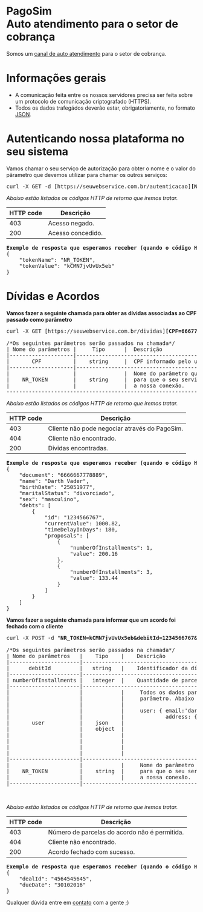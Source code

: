 PagoSim<br>Auto atendimento para o setor de cobrança
====

Somos um [canal de auto atendimento](http://www.slideshare.net/pagosim/apresentao-comercial-pagosim) para o setor de cobrança.


Informações gerais
===

* A comunicação feita entre os nossos servidores precisa ser feita sobre um protocolo de comunicação criptografado (HTTPS).
* Todos os dados trafegádos deverão estar, obrigatoriamente, no formato [JSON](http://www.json.org/).


Autenticando nossa plataforma no seu sistema
====

Vamos chamar o seu serviço de autorização para obter o nome e o valor do pârametro que devemos utilizar para chamar os outros serviços:

<pre>
curl -X GET -d [https://seuwebservice.com.br/autenticacao]<b>[Nossas credenciais]</b>
</pre>

*Abaixo estão listados os códigos HTTP de retorno que iremos tratar.*

| HTTP code |                   Descrição                                   |
|-----------|---------------------------------------------------------------|
| 403       |                   Acesso negado.                              |
| 200       |                   Acesso concedido.                           |

<pre>
<b>Exemplo de resposta que esperamos receber (quando o código HTTP for igual a 200)</b>
{
    "tokenName": "NR_TOKEN",
    "tokenValue": "kCMN7jvUvUx5eb"
}
</pre>

Dívidas e Acordos
====

__Vamos fazer a seguinte chamada para obter as dívidas associadas ao CPF passado como parâmetro__<br/>
<pre>
curl -X GET [https://seuwebservice.com.br/dividas]<b>[CPF=666777888999&NR_TOKEN=kCMN7jvUvUx5eb]</b>

/*Os seguintes parâmetros serão passados na chamada*/
| Nome do parâmetros |     Tipo      |  Descrição                                     
|--------------------|-----------------------------------------------------------------------------------
|       CPF          |    string     |  CPF informado pelo usuário do PagoSim.        
|--------------------|-----------------------------------------------------------------------------------
|                    |               |  Nome do parâmetro que capturamos na autenticação e vamos enviar 
|    NR_TOKEN        |    string     |  para que o seu servidor reconheça, através do valor do parâmetro, 
|                    |               |  a nossa conexão. 
---------------------------------------------------------------------------------------------------------
</pre>

*Abaixo estão listados os códigos HTTP de retorno que iremos tratar.*

| HTTP code |                 Descrição                                     |
|-----------|---------------------------------------------------------------|
| 403       |                 Cliente não pode negociar através do PagoSim. |
| 404       |                 Cliente não encontrado.                       |
| 200       |                 Dividas encontradas.                          |

<pre>
<b>Exemplo de resposta que esperamos receber (quando o código HTTP for igual a 200)</b>
{
    "document": "6666667778889",
    "name": "Darth Vader",
    "birthDate": "25051977",
    "maritalStatus": "divorciado",
    "sex": "masculino",
    "debts": [
        {
            "id": "1234566767",
            "currentValue": 1000.82,
            "timeDelayInDays": 180,
            "proposals": [
                {
                    "numberOfInstallments": 1,
                    "value": 200.16
                },
                {
                    "numberOfInstallments": 3,
                    "value": 133.44
                }
            ]
        }
    ]
}
</pre>

__Vamos fazer a seguinte chamada para informar que um acordo foi fechado com o cliente__<br/>
<pre>
curl -X POST -d "<b>NR_TOKEN=kCMN7jvUvUx5eb&debitId=1234566767&numberOfInstallments=3</b>" [https://seuwebservice.com.br/acordo]

/*Os seguintes parâmetros serão passados na chamada*/
| Nome do parâmetros   |    Tipo    |    Descrição                                     
|----------------------|------------------------------------------------------------------------------------
|      debitId         |   string   |    Identificador da dívida fornecida por vocês.        
|----------------------|------------------------------------------------------------------------------------
| numberOfInstallments |   integer  |    Quantidade de parcelas escolhidas para fechar o acordo.        
|----------------------|------------------------------------------------------------------------------------
|                      |            |     Todos os dados para contato informado pelo usuário serão enviados
|                      |            |     parâmetro. Abaixo um exemplo de preenchimento deste parâmetro.
|                      |            |      
|                      |            |     user: { email:'darthvader@starwars.com',
|                      |            |             address: { zipCode:66666090,
|       user           |    json    |                        street:'av paulista', 
|                      |    object  |                        number:1877, 
|                      |            |                        additionalInfo:'ap 67',
|                      |            |                        city:'Sao Paulo',
|                      |            |                        state:'SP' }
|                      |            |                        }
|----------------------|------------------------------------------------------------------------------------
|                      |            |     Nome do parâmetro que capturamos na autenticação e vamos enviar 
|    NR_TOKEN          |    string  |     para que o seu servidor reconheça, através do valor do parâmetro, 
|                      |            |     a nossa conexão.
|----------------------|------------------------------------------------------------------------------------


</pre>

*Abaixo estão listados os códigos HTTP de retorno que iremos tratar.*

| HTTP code |                 Descrição                                     |
|-----------|---------------------------------------------------------------|
| 403       |                 Número de parcelas do acordo não é permitida. |
| 404       |                 Cliente não encontrado.                       |
| 200       |                 Acordo fechado com sucesso.                   |

<pre>
<b>Exemplo de resposta que esperamos receber (quando o código HTTP for igual a 200)</b>
{
    "dealId": "4564545645",
    "dueDate": "30102016"
}
</pre>

Qualquer dúvida entre em [contato](mailto:devops@pagosim.com.br) com a gente ;) 

